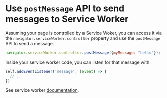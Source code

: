 # Use `postMessage` API to send messages to Service Worker

Assuming your page is controlled by a Service Woker, you can access it via the `navigator.serviceWorker.controller` property and use the `postMessage` API to send a message.

```js
navigator.serviceWorker.controller.postMessage({myMessage: "hello"});
```

Inside your service worker code, you can listen for that message with:

```js
self.addEventListener('message', (event) => {
  // ...
})
```

See service worker [documentation](https://developer.mozilla.org/en-US/docs/Web/API/ServiceWorkerContainer).